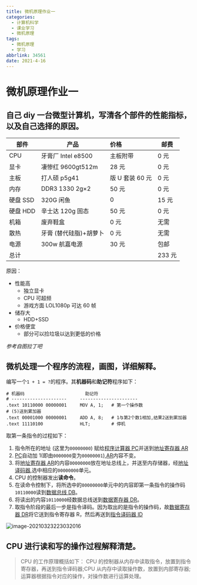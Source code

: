 ```yaml
---
title: 微机原理作业一
categories:
  - 计算机科学
  - 课业学习
  - 微机原理
tags:
  - 微机原理
  - 学习
abbrlink: 34561
date: 2021-4-16
---
```


# 微机原理作业一



## 自己 diy 一台微型计算机，写清各个部件的性能指标，以及自己选择的原因。 

<!--more-->

| 部件    | 产品                  | 价格        | 邮费  |
| ------- | --------------------- | :---------- | ----- |
| CPU     | 牙膏厂 Intel e8500     | 主板附带    | 0 元   |
| 显卡    | 凄惨红 9600gt512m      | 28 元        | 0 元   |
| 主板    | 打人硕 p5g41           | 版 U 套装 60 元 | 0 元   |
| 内存    | DDR3 1330 2g×2        | 50 元        | 0 元   |
| 硬盘 SSD | 320G 闲鱼             | 0           | 15 元  |
| 硬盘 HDD | 辛士达 120g 固态        | 50 元        | 0 元   |
| 机箱    | 废弃鞋盒              | 0 元         | 无需  |
| 散热    | 牙膏 (替代硅脂)+胡萝卜 | 0 元         | 无需  |
| 电源    | 300w 航嘉电源          | 30 元        | 包邮  |
| 总计    |                       |             | 233 元 |

原因：

* 性能高
  * 独立显卡
  * CPU 可超频
  * 游戏方面 LOL1080p 可达 60 帧
* 储存大
  * HDD+SSD
* 价格便宜
  * 部分可以捡垃圾以达到更低的价格

*参考自图拉丁吧*



## 微机处理一个程序的流程，画图，详细解释。 

编写一个`1 + 1 = ?`的程序。其**机器码**和**助记符**程序如下：

```assembly
# 机器码						助记符
# ---------------------		----------------------
.text 10110000 00000001		MOV A, 1;	# 第一个操作数
# (5)送到累加器
.text 00001000 00000001		ADD A, 8;	# 1与第2个数1相加,结果2送到累加器
.text 11110100				HLT;		# 停机
```


取第一条指令的过程如下：

1. 指令所在的地址 (这里为`00000000`) 赋给<u>程序计算器 PC</u>并送到<u>地址寄存器 AR</u>
2. <u>PC</u>自动加 1(即由`0000000`变为`00000001`),<u>AR</u>内容不变。
3. 将<u>地址寄存器 AR</u>的内容`00000000`放在地址总线上，并送至内存储器，经<u>地址译码器</u>,选中相应的`00000000`单元。
4. CPU 的控制器发出**读命令**。
5. 在读命令控制下，将所选中的`00000000`单元中的内容即第一条指令的操作码`10110000`读到<u>数据总线 DB</u>。
6. 将读出的内容`10110000`经数据总线送到<u>数据寄存器 DR</u>。
7. 取指令阶段的最后一步是指令译码。因为取出的是指令的操作码，故<u>数据寄存器 DR</u>将它送到指令寄存器 R，然后再送到<u>指令译码器 ID</u>



![image-20210323223032016](http://framist-bucket-openread.oss-cn-shanghai.aliyuncs.com/img/2023/08/15/20230815204012.png)



## CPU 进行读和写的操作过程解释清楚。

> CPU 的工作原理概括如下：
> CPU 的控制器从内存中读取指令，放置到指令寄存器，再送到指令译码器;CPU 从内存中读取操作数，放置到内部寄存器;运算器根据指令对应的操作，对操作数进行运算处理。
